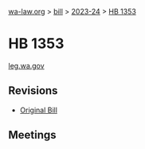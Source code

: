 [wa-law.org](/) > [bill](/bill/) > [2023-24](/bill/2023-24/) > [HB 1353](/bill/2023-24/hb/1353/)

# HB 1353
[leg.wa.gov](https://app.leg.wa.gov/billsummary?BillNumber=1353&Year=2023&Initiative=false)

## Revisions
* [Original Bill](1/)

## Meetings